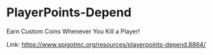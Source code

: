 # PlayerPoints-Depend
Earn Custom Coins Whenever You Kill a Player!

Link: https://www.spigotmc.org/resources/playerpoints-depend.8864/

